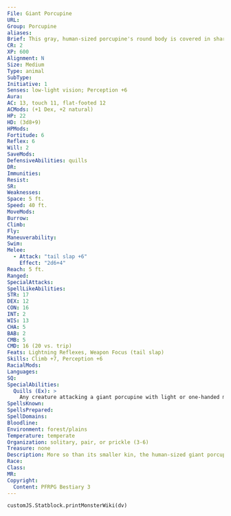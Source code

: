 ```yaml
---
File: Giant Porcupine
URL: 
Group: Porcupine
aliases: 
Brief: This gray, human-sized porcupine's round body is covered in sharp, striped quills.
CR: 2
XP: 600
Alignment: N
Size: Medium
Type: animal
SubType: 
Initiative: 1
Senses: low-light vision; Perception +6
Aura: 
AC: 13, touch 11, flat-footed 12
ACMods: (+1 Dex, +2 natural)
HP: 22
HD: (3d8+9)
HPMods: 
Fortitude: 6
Reflex: 6
Will: 2
SaveMods: 
DefensiveAbilities: quills
DR: 
Immunities: 
Resist: 
SR: 
Weaknesses: 
Space: 5 ft.
Speed: 40 ft.
MoveMods: 
Burrow: 
Climb: 
Fly: 
Maneuverability: 
Swim: 
Melee: 
  - Attack: "tail slap +6"
    Effect: "2d6+4"
Reach: 5 ft.
Ranged: 
SpecialAttacks: 
SpellLikeAbilities: 
STR: 17
DEX: 12
CON: 16
INT: 2
WIS: 13
CHA: 5
BAB: 2
CMB: 5
CMD: 16 (20 vs. trip)
Feats: Lightning Reflexes, Weapon Focus (tail slap)
Skills: Climb +7, Perception +6
RacialMods: 
Languages: 
SQ: 
SpecialAbilities:
  Quills (Ex): >
    Any creature attacking a giant porcupine with light or one-handed melee weapons, natural weapons, or an unarmed strike takes 1d3 points of piercing damage. A creature that grapples a giant porcupine takes 2d4 points of piercing damage each round it does so.
SpellsKnown: 
SpellsPrepared: 
SpellDomains: 
Bloodline: 
Environment: forest/plains
Temperature: temperate
Organization: solitary, pair, or prickle (3-6)
Treasure: none
Description: More so than its smaller kin, the human-sized giant porcupine is a foul-tempered creature that is just as content chewing on carrion as on living creatures. Worse, giant porcupines are notorious in their almost foolhardy bravery, and have been known to attack creatures much larger than their own size. This unexpected aggression, when combined with their tangle of spearlike quills, makes the giant porcupine a dangerous foe.
Race: 
Class: 
MR: 
Copyright:
  Content: PFRPG Bestiary 3
---
```

```dataviewjs
customJS.Statblock.printMonsterWiki(dv)
```
